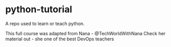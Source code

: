 # python-tutorial
A repo used to learn or teach python.

This full course was adapted from Nana - @TechWorldWithNana
Check her material out - she one of the best DevOps teachers 
